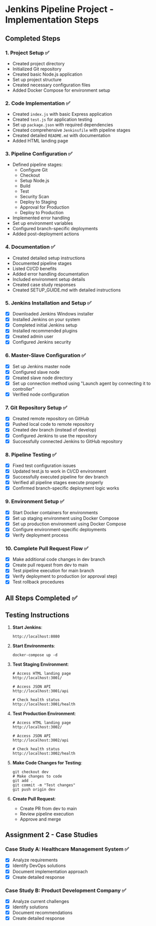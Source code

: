 # Jenkins Pipeline Project - Implementation Steps

## Completed Steps

### 1. Project Setup ✅

-   Created project directory
-   Initialized Git repository
-   Created basic Node.js application
-   Set up project structure
-   Created necessary configuration files
-   Added Docker Compose for environment setup

### 2. Code Implementation ✅

-   Created `index.js` with basic Express application
-   Created `test.js` for application testing
-   Set up `package.json` with required dependencies
-   Created comprehensive `Jenkinsfile` with pipeline stages
-   Created detailed `README.md` with documentation
-   Added HTML landing page

### 3. Pipeline Configuration ✅

-   Defined pipeline stages:
    -   Configure Git
    -   Checkout
    -   Setup Node.js
    -   Build
    -   Test
    -   Security Scan
    -   Deploy to Staging
    -   Approval for Production
    -   Deploy to Production
-   Implemented error handling
-   Set up environment variables
-   Configured branch-specific deployments
-   Added post-deployment actions

### 4. Documentation ✅

-   Created detailed setup instructions
-   Documented pipeline stages
-   Listed CI/CD benefits
-   Added error handling documentation
-   Included environment setup details
-   Created case study responses
-   Created SETUP_GUIDE.md with detailed instructions

### 5. Jenkins Installation and Setup ✅

-   [x] Downloaded Jenkins Windows installer
-   [x] Installed Jenkins on your system
-   [x] Completed initial Jenkins setup
-   [x] Installed recommended plugins
-   [x] Created admin user
-   [x] Configured Jenkins security

### 6. Master-Slave Configuration ✅

-   [x] Set up Jenkins master node
-   [x] Configured slave node
-   [x] Created slave node directory
-   [x] Set up connection method using "Launch agent by connecting it to controller"
-   [x] Verified node configuration

### 7. Git Repository Setup ✅

-   [x] Created remote repository on GitHub
-   [x] Pushed local code to remote repository
-   [x] Created dev branch (instead of develop)
-   [x] Configured Jenkins to use the repository
-   [x] Successfully connected Jenkins to GitHub repository

### 8. Pipeline Testing ✅

-   [x] Fixed test configuration issues
-   [x] Updated test.js to work in CI/CD environment
-   [x] Successfully executed pipeline for dev branch
-   [x] Verified all pipeline stages execute properly
-   [x] Confirmed branch-specific deployment logic works

### 9. Environment Setup ✅

-   [x] Start Docker containers for environments
-   [x] Set up staging environment using Docker Compose
-   [x] Set up production environment using Docker Compose
-   [x] Configure environment-specific deployments
-   [x] Verify deployment process

### 10. Complete Pull Request Flow ✅

-   [x] Make additional code changes in dev branch
-   [x] Create pull request from dev to main
-   [x] Test pipeline execution for main branch
-   [x] Verify deployment to production (or approval step)
-   [x] Test rollback procedures

## All Steps Completed ✅

## Testing Instructions

1. **Start Jenkins**:

    ```
    http://localhost:8080
    ```

2. **Start Environments**:

    ```
    docker-compose up -d
    ```

3. **Test Staging Environment**:

    ```
    # Access HTML landing page
    http://localhost:3001/

    # Access JSON API
    http://localhost:3001/api

    # Check health status
    http://localhost:3001/health
    ```

4. **Test Production Environment**:

    ```
    # Access HTML landing page
    http://localhost:3002/

    # Access JSON API
    http://localhost:3002/api

    # Check health status
    http://localhost:3002/health
    ```

5. **Make Code Changes for Testing**:

    ```
    git checkout dev
    # Make changes to code
    git add .
    git commit -m "Test changes"
    git push origin dev
    ```

6. **Create Pull Request**:
    - Create PR from dev to main
    - Review pipeline execution
    - Approve and merge

## Assignment 2 - Case Studies

### Case Study A: Healthcare Management System ✅

-   [x] Analyze requirements
-   [x] Identify DevOps solutions
-   [x] Document implementation approach
-   [x] Create detailed response

### Case Study B: Product Development Company ✅

-   [x] Analyze current challenges
-   [x] Identify solutions
-   [x] Document recommendations
-   [x] Create detailed response
